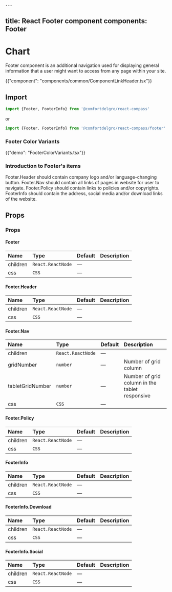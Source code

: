     ---
title: React Footer component
components: Footer
---

# Chart

<p class="description">
Footer component is an additional navigation used for displaying general information that a user might want to access from any page within your site.</p>

{{"component": "components/common/ComponentLinkHeader.tsx"}}

## Import

```js
import {Footer, FooterInfo} from '@comfortdelgro/react-compass'
```

or

```js
import {Footer, FooterInfo} from '@comfortdelgro/react-compass/footer'
```

### Footer Color Variants

{{"demo": "FooterColorVariants.tsx"}}

### Introduction to Footer's items

Footer.Header should contain company logo and/or language-changing button.
Footer.Nav should contain all links of pages in website for user to navigate.
Footer.Policy should contain links to policies and/or copyrights.
FooterInfo should contain the address, social media and/or download links of the website.






## Props


### Props

#### Footer

| Name     | Type              | Default | Description |
| :------- | :---------------- | :------ | :---------- |
| children | `React.ReactNode` | —       |             |
| css      | `CSS`             | —       |             |

#### Footer.Header

| Name     | Type              | Default | Description |
| :------- | :---------------- | :------ | :---------- |
| children | `React.ReactNode` | —       |             |
| css      | `CSS`             | —       |             |

#### Footer.Nav

| Name             | Type              | Default | Description                                    |
| :--------------- | :---------------- | :------ | :--------------------------------------------- |
| children         | `React.ReactNode` | —       |                                                |
| gridNumber       | `number`          | —       | Number of grid column                          |
| tabletGridNumber | `number`          | —       | Number of grid column in the tablet responsive |
| css              | `CSS`             | —       |                                                |

#### Footer.Policy

| Name     | Type              | Default | Description |
| :------- | :---------------- | :------ | :---------- |
| children | `React.ReactNode` | —       |             |
| css      | `CSS`             | —       |             |

#### FooterInfo

| Name     | Type              | Default | Description |
| :------- | :---------------- | :------ | :---------- |
| children | `React.ReactNode` | —       |             |
| css      | `CSS`             | —       |             |

#### FooterInfo.Download

| Name     | Type              | Default | Description |
| :------- | :---------------- | :------ | :---------- |
| children | `React.ReactNode` | —       |             |
| css      | `CSS`             | —       |             |

#### FooterInfo.Social

| Name     | Type              | Default | Description |
| :------- | :---------------- | :------ | :---------- |
| children | `React.ReactNode` | —       |             |
| css      | `CSS`             | —       |             |
